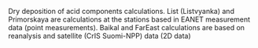 Dry deposition of acid components calculations. 
List (Listvyanka) and Primorskaya are calculations at the stations based in EANET measurement data (point measurements).
Baikal and FarEast calculations are based on reanalysis and satellite (CrIS Suomi-NPP) data (2D data)
